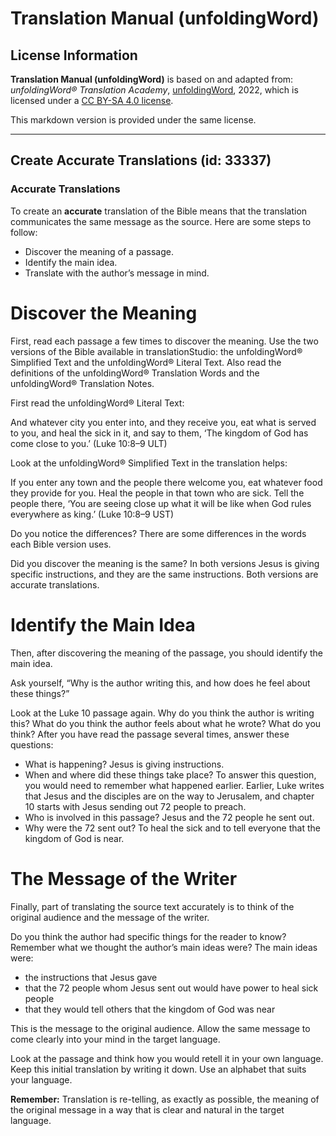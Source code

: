 # Translation Manual (unfoldingWord)

## License Information

**Translation Manual (unfoldingWord)** is based on and adapted from: _unfoldingWord® Translation Academy_, [unfoldingWord](https://unfoldingword.org/utw), 2022, which is licensed under a [CC BY-SA 4.0 license](https://creativecommons.org/licenses/by-sa/4.0/legalcode.en).

This markdown version is provided under the same license.



--------------------------------

## Create Accurate Translations (id: 33337)

### Accurate Translations

To create an **accurate** translation of the Bible means that the translation communicates the same message as the source. Here are some steps to follow:

* Discover the meaning of a passage.
* Identify the main idea.
* Translate with the author’s message in mind.

Discover the Meaning
====================

First, read each passage a few times to discover the meaning. Use the two versions of the Bible available in translationStudio: the unfoldingWord® Simplified Text and the unfoldingWord® Literal Text. Also read the definitions of the unfoldingWord® Translation Words and the unfoldingWord® Translation Notes.

First read the unfoldingWord® Literal Text:

And whatever city you enter into, and they receive you, eat what is served to you, and heal the sick in it, and say to them, ‘The kingdom of God has come close to you.’ (Luke 10:8–9 ULT)

Look at the unfoldingWord® Simplified Text in the translation helps:

If you enter any town and the people there welcome you, eat whatever food they provide for you. Heal the people in that town who are sick. Tell the people there, ‘You are seeing close up what it will be like when God rules everywhere as king.’ (Luke 10:8–9 UST)

Do you notice the differences? There are some differences in the words each Bible version uses.

Did you discover the meaning is the same? In both versions Jesus is giving specific instructions, and they are the same instructions. Both versions are accurate translations.

Identify the Main Idea
======================

Then, after discovering the meaning of the passage, you should identify the main idea.

Ask yourself, “Why is the author writing this, and how does he feel about these things?”

Look at the Luke 10 passage again. Why do you think the author is writing this? What do you think the author feels about what he wrote? What do you think? After you have read the passage several times, answer these questions:

* What is happening? Jesus is giving instructions.
* When and where did these things take place? To answer this question, you would need to remember what happened earlier. Earlier, Luke writes that Jesus and the disciples are on the way to Jerusalem, and chapter 10 starts with Jesus sending out 72 people to preach.
* Who is involved in this passage? Jesus and the 72 people he sent out.
* Why were the 72 sent out? To heal the sick and to tell everyone that the kingdom of God is near.

The Message of the Writer
=========================

Finally, part of translating the source text accurately is to think of the original audience and the message of the writer.

Do you think the author had specific things for the reader to know? Remember what we thought the author’s main ideas were? The main ideas were:

* the instructions that Jesus gave
* that the 72 people whom Jesus sent out would have power to heal sick people
* that they would tell others that the kingdom of God was near

This is the message to the original audience. Allow the same message to come clearly into your mind in the target language.

Look at the passage and think how you would retell it in your own language. Keep this initial translation by writing it down. Use an alphabet that suits your language.

**Remember:** Translation is re\-telling, as exactly as possible, the meaning of the original message in a way that is clear and natural in the target language.


